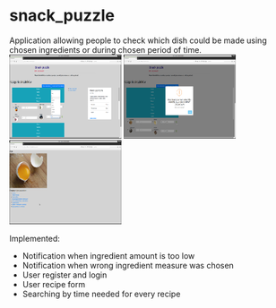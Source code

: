 # snack_puzzle
Application allowing people to check which dish could be made using chosen ingredients or during chosen period of time.  
<img src="snack_puzzle/static/images/snack01.png" alt="Snack Puzzle" width="200" height="150"/>
<img src="snack_puzzle/static/images/snack02.png" alt="Snack Puzzle" width="200" height="150"/>
<img src="snack_puzzle/static/images/snack03.png" alt="Snack Puzzle" width="200" height="150"/>

Implemented:
- Notification when ingredient amount is too low
- Notification when wrong ingredient measure was chosen
- User register and login
- User recipe form
- Searching by time needed for every recipe
